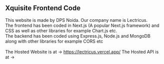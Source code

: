 ## Xquisite Frontend Code

This website is made by DPS Noida. Our company name is Lectricus. 
<br> The frontend has been coded in Next.js (A popular Next.js framework) and CSS as well as other libraries for example Chart.js etc.
<br> The backend has been coded using Express.js, Node.js and MongoDB along with other libraries for example CORS etc
<br>
<br>
The Hosted Website is at -> https://lectricus.vercel.app/
The Hosted API is at -> 
